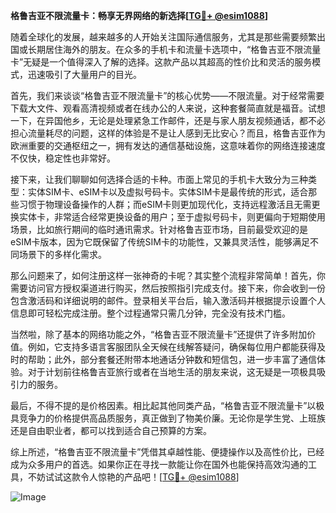 **格鲁吉亚不限流量卡：畅享无界网络的新选择[[TG💪+ @esim1088](https://t.me/s/esim1088)]**

随着全球化的发展，越来越多的人开始关注国际通信服务，尤其是那些需要频繁出国或长期居住海外的朋友。在众多的手机卡和流量卡选项中，“格鲁吉亚不限流量卡”无疑是一个值得深入了解的选择。这款产品以其超高的性价比和灵活的服务模式，迅速吸引了大量用户的目光。

首先，我们来谈谈“格鲁吉亚不限流量卡”的核心优势——不限流量。对于经常需要下载大文件、观看高清视频或者在线办公的人来说，这种套餐简直就是福音。试想一下，在异国他乡，无论是处理紧急工作邮件，还是与家人朋友视频通话，都不必担心流量耗尽的问题，这样的体验是不是让人感到无比安心？而且，格鲁吉亚作为欧洲重要的交通枢纽之一，拥有发达的通信基础设施，这意味着你的网络连接速度不仅快，稳定性也非常好。

接下来，让我们聊聊如何选择合适的卡种。市面上常见的手机卡大致分为三种类型：实体SIM卡、eSIM卡以及虚拟号码卡。实体SIM卡是最传统的形式，适合那些习惯于物理设备操作的人群；而eSIM卡则更加现代化，支持远程激活且无需更换实体卡，非常适合经常更换设备的用户；至于虚拟号码卡，则更偏向于短期使用场景，比如旅行期间的临时通讯需求。针对格鲁吉亚市场，目前最受欢迎的是eSIM卡版本，因为它既保留了传统SIM卡的功能性，又兼具灵活性，能够满足不同场景下的多样化需求。

那么问题来了，如何注册这样一张神奇的卡呢？其实整个流程非常简单！首先，你需要访问官方授权渠道进行购买，然后按照指引完成支付。接下来，你会收到一份包含激活码和详细说明的邮件。登录相关平台后，输入激活码并根据提示设置个人信息即可轻松完成注册。整个过程通常只需几分钟，完全没有技术门槛。

当然啦，除了基本的网络功能之外，“格鲁吉亚不限流量卡”还提供了许多附加价值。例如，它支持多语言客服团队全天候在线解答疑问，确保每位用户都能获得及时的帮助；此外，部分套餐还附带本地通话分钟数和短信包，进一步丰富了通信体验。对于计划前往格鲁吉亚旅行或者在当地生活的朋友来说，这无疑是一项极具吸引力的服务。

最后，不得不提的是价格因素。相比起其他同类产品，“格鲁吉亚不限流量卡”以极具竞争力的价格提供高品质服务，真正做到了物美价廉。无论你是学生党、上班族还是自由职业者，都可以找到适合自己预算的方案。

综上所述，“格鲁吉亚不限流量卡”凭借其卓越性能、便捷操作以及高性价比，已经成为众多用户的首选。如果你正在寻找一款能让你在国外也能保持高效沟通的工具，不妨试试这款令人惊艳的产品吧！[[TG💪+ @esim1088](https://t.me/s/esim1088)] 

![Image](https://i.postimg.cc/4NQfJmqS/Snipaste-2025-05-13-00-14-12.png)